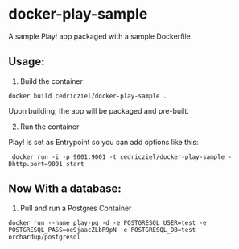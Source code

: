 docker-play-sample
==================

A sample Play! app packaged with a sample Dockerfile

Usage:
-----

1. Build the container

``docker build cedricziel/docker-play-sample .``

Upon building, the app will be packaged and pre-built.

2. Run the container

Play! is set as Entrypoint so you can add options like this:

`` docker run -i -p 9001:9001 -t cedricziel/docker-play-sample -Dhttp.port=9001 start``

Now With a database:
--------------------

1. Pull and run a Postgres Container

``docker run --name play-pg -d -e POSTGRESQL_USER=test -e POSTGRESQL_PASS=oe9jaacZLbR9pN -e POSTGRESQL_DB=test orchardup/postgresql``
